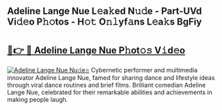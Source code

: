 ## Adeline Lange Nue L𝚎a𝚔ed N𝚞𝚍e - Part-UVd Vi𝚍𝚎o P𝚑𝚘tos - H𝚘𝚝 O𝚗𝚕yf𝚊ns L𝚎a𝚔s BgFiy

# <h2><a href="http://kfcmp0r.oniu.top/?m=Adeline+Lange+Nue">🔗👉 🔴 Adeline Lange Nue P𝚑ot𝚘𝚜 V𝚒d𝚎o</a></h2>

[![Adeline Lange Nue Nu𝚍e𝚜](https://i.imgur.com/0qMVB7G.gif)](http://kfcmp0r.oniu.top/?m=Adeline+Lange+Nue)
Cybernetic performer and multimedia innovator Adeline Lange Nue, famed for sharing dance and lifestyle ideas through viral dance routines and brief films. Brilliant comedian Adeline Lange Nue, celebrated for their remarkable abilities and achievements in making people laugh.  
